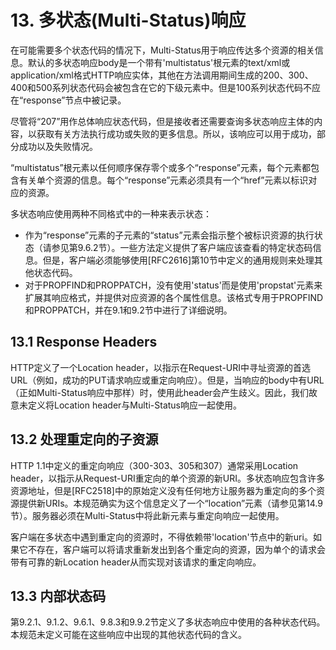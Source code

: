 # 13. 多状态(Multi-Status)响应

在可能需要多个状态代码的情况下，Multi-Status用于响应传达多个资源的相关信息。默认的多状态响应body是一个带有'multistatus'根元素的text/xml或application/xml格式HTTP响应实体，其他在方法调用期间生成的200、300、400和500系列状态代码会被包含在它的下级元素中。但是100系列状态代码不应在“response”节点中被记录。

尽管将“207”用作总体响应状态代码，但是接收者还需要查询多状态响应主体的内容，以获取有关方法执行成功或失败的更多信息。所以，该响应可以用于成功，部分成功以及失败情况。

“multistatus”根元素以任何顺序保存零个或多个“response”元素，每个元素都包含有关单个资源的信息。每个“response”元素必须具有一个“href”元素以标识对应的资源。

多状态响应使用两种不同格式中的一种来表示状态：
- 作为“response”元素的子元素的“status”元素会指示整个被标识资源的执行状态（请参见第9.6.2节）。一些方法定义提供了客户端应该查看的特定状态码信息。但是，客户端必须能够使用[RFC2616]第10节中定义的通用规则来处理其他状态代码。
- 对于PROPFIND和PROPPATCH，没有使用'status'而是使用'propstat'元素来扩展其响应格式，并提供对应资源的各个属性信息。该格式专用于PROPFIND和PROPPATCH，并在9.1和9.2节中进行了详细说明。

## 13.1 Response Headers

HTTP定义了一个Location header，以指示在Request-URI中寻址资源的首选URL（例如，成功的PUT请求响应或重定向响应）。但是，当响应的body中有URL（正如Multi-Status响应中那样）时，使用此header会产生歧义。因此，我们故意未定义将Location header与Multi-Status响应一起使用。

## 13.2 处理重定向的子资源

HTTP 1.1中定义的重定向响应（300-303、305和307）通常采用Location header，以指示从Request-URI重定向的单个资源的新URI。多状态响应包含许多资源地址，但是[RFC2518]中的原始定义没有任何地方让服务器为重定向的多个资源提供新URIs。本规范确实为这个信息定义了一个“location”元素（请参见第14.9节）。服务器必须在Multi-Status中将此新元素与重定向响应一起使用。

客户端在多状态中遇到重定向的资源时，不得依赖带'location'节点中的新uri。如果它不存在，客户端可以将请求重新发出到各个重定向的资源，因为单个的请求会带有可靠的新Location header从而实现对该请求的重定向响应。

## 13.3 内部状态码

第9.2.1、9.1.2、9.6.1、9.8.3和9.9.2节定义了多状态响应中使用的各种状态代码。本规范未定义可能在这些响应中出现的其他状态代码的含义。